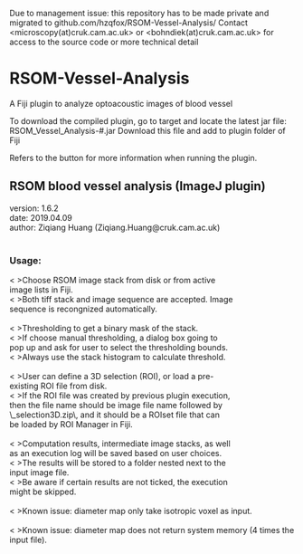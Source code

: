 Due to management issue: this repository has to be made private and migrated to github.com/hzqfox/RSOM-Vessel-Analysis/
Contact 
<microscopy(at)cruk.cam.ac.uk> or
<bohndiek(at)cruk.cam.ac.uk>
for access to the source code or more technical detail

# RSOM-Vessel-Analysis
A Fiji plugin to analyze optoacoustic images of blood vessel

To download the compiled plugin, go to target and locate the latest jar file:
RSOM_Vessel_Analysis-#.jar
Download this file and add to plugin folder of Fiji

Refers to the <help> button for more information when running the plugin.

<html>
 <h2>RSOM blood vessel analysis (ImageJ plugin)</h2>
  version: 1.6.2<br>
  date: 2019.04.09<br>
  author: Ziqiang Huang (Ziqiang.Huang@cruk.cam.ac.uk)<br><br>
 <h3>Usage:</h3>
 <&nbsp>Choose RSOM image stack from disk or from active<br>
  image lists in Fiji.<br>
  <&nbsp>Both tiff stack and image sequence are accepted. Image<br>
  sequence is recongnized automatically.<br>
 <br><&nbsp>Thresholding to get a binary mask of the stack.<br>
  <&nbsp>If choose manual thresholding, a dialog box going to<br>
  pop up and ask for user to select the thresholding bounds.<br>
  <&nbsp>Always use the stack histogram to calculate threshold.<br>
 <br><&nbsp>User can define a 3D selection (ROI), or load a pre-<br>
  existing ROI file from disk.<br>
  <&nbsp>If the ROI file was created by previous plugin execution,<br>
  then the file name should be image file name followed by<br>
  \_selection3D.zip\, and it should be a ROIset file that can<br>
  be loaded by ROI Manager in Fiji.<br>
 <br><&nbsp>Computation results, intermediate image stacks, as well<br>
  as an execution log will be saved based on user choices.<br>
  <&nbsp>The results will be stored to a folder nested next to the<br>
  input image file.<br>
  <&nbsp>Be aware if certain results are not ticked, the execution<br>
  might be skipped.<br>
 <br><&nbsp>Known issue: diameter map only take isotropic voxel as input.<br>
 <br><&nbsp>Known issue: diameter map does not return system memory (4 times the input file).<br>
   
   
